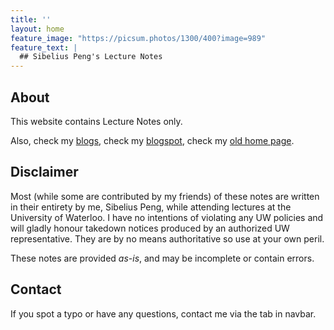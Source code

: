 ```yaml
---
title: ''
layout: home
feature_image: "https://picsum.photos/1300/400?image=989"
feature_text: |
  ## Sibelius Peng's Lecture Notes
---
```

## About

This website contains Lecture Notes only.

Also, check my [blogs](https://blog.sibeliusp.com), check my [blogspot](https://sibeliuspeng.blogspot.ca), check my [old home page](https://www.sibeliusp.com).

## Disclaimer

Most (while some are contributed by my friends) of these notes are written in their entirety by me, Sibelius Peng, while attending lectures at the University of Waterloo. I have no intentions of violating any UW policies and will gladly honour takedown notices produced by an authorized UW representative. They are by no means authoritative so use at your own peril.

These notes are provided *as-is*, and may be incomplete or contain errors.


## Contact

If you spot a typo or have any questions, contact me via the tab in navbar.
